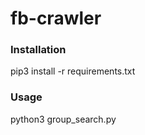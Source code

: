 # fb-crawler

### Installation ###

pip3 install -r requirements.txt

### Usage ###

python3 group_search.py
